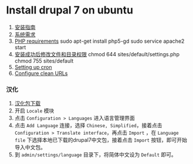 # Install drupal 7 on ubuntu

1. [安装指南](https://www.drupal.org/documentation/install)
2. [系统需求](https://www.drupal.org/requirements)
3. [PHP requirements](https://www.drupal.org/requirements/php)
        sudo apt-get install php5-gd
        sudo service apache2 start
4. [安装成功后修改文件和目录权限](https://www.drupal.org/documentation/install/settings-file)
        chmod 644 sites/default/settings.php
        chmod 755 sites/default
5. [Setting up cron](https://www.drupal.org/cron)
6. [Configure clean URLs](https://www.drupal.org/getting-started/clean-urls)

### 汉化

1. [汉化包下载](localize.drupal.org/translate/languages/zh-hans)
2. 开启 `Locale` 模块
3. 点击 `Configuration > Languages` 进入语言管理界面
4. 点击 `Add Language` 连接，选择 `Chinese, Simplified`，接着点击 `Configuration > Translate interface`，再点击 `Import` ，在 `Language file` 下选择本地已下载的drupal7中文包，接着点击 `Import` 按钮，即可开始导入中文包。
5. 到 `admin/settings/language` 目录下，将简体中文设为 `Default` 即可。
